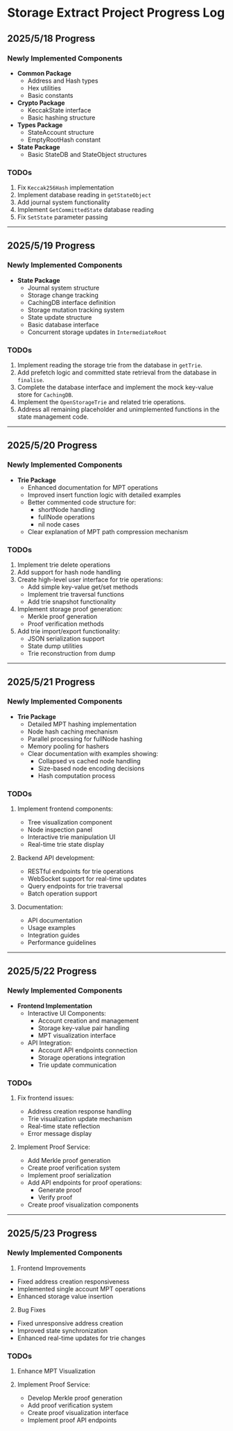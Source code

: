 # Storage Extract Project Progress Log

## 2025/5/18 Progress

### Newly Implemented Components
- **Common Package**
  - Address and Hash types
  - Hex utilities
  - Basic constants
- **Crypto Package**
  - KeccakState interface
  - Basic hashing structure
- **Types Package**
  - StateAccount structure
  - EmptyRootHash constant
- **State Package**
  - Basic StateDB and StateObject structures

### TODOs
1. Fix `Keccak256Hash` implementation 
2. Implement database reading in `getStateObject`
3. Add journal system functionality
4. Implement `GetCommittedState` database reading
5. Fix `SetState` parameter passing

---

## 2025/5/19 Progress

### Newly Implemented Components
- **State Package**
  - Journal system structure
  - Storage change tracking
  - CachingDB interface definition
  - Storage mutation tracking system
  - State update structure
  - Basic database interface
  - Concurrent storage updates in `IntermediateRoot`

### TODOs

1. Implement reading the storage trie from the database in `getTrie`.
2. Add prefetch logic and committed state retrieval from the database in `finalise`.
3. Complete the database interface and implement the mock key-value store for `CachingDB`.
4. Implement the `OpenStorageTrie` and related trie operations.
5. Address all remaining placeholder and unimplemented functions in the state management code.

---

## 2025/5/20 Progress

### Newly Implemented Components
- **Trie Package**
  - Enhanced documentation for MPT operations
  - Improved insert function logic with detailed examples
  - Better commented code structure for:
    - shortNode handling
    - fullNode operations 
    - nil node cases
  - Clear explanation of MPT path compression mechanism

### TODOs
1. Implement trie delete operations
2. Add support for hash node handling
3. Create high-level user interface for trie operations:
   - Add simple key-value get/set methods
   - Implement trie traversal functions
   - Add trie snapshot functionality
4. Implement storage proof generation:
   - Merkle proof generation
   - Proof verification methods
5. Add trie import/export functionality:
   - JSON serialization support
   - State dump utilities
   - Trie reconstruction from dump

---

## 2025/5/21 Progress

### Newly Implemented Components
- **Trie Package**
  - Detailed MPT hashing implementation
  - Node hash caching mechanism
  - Parallel processing for fullNode hashing
  - Memory pooling for hashers
  - Clear documentation with examples showing:
    - Collapsed vs cached node handling
    - Size-based node encoding decisions
    - Hash computation process

### TODOs
1. Implement frontend components:
   - Tree visualization component
   - Node inspection panel
   - Interactive trie manipulation UI
   - Real-time trie state display

2. Backend API development:
   - RESTful endpoints for trie operations
   - WebSocket support for real-time updates
   - Query endpoints for trie traversal
   - Batch operation support

3. Documentation:
   - API documentation
   - Usage examples
   - Integration guides
   - Performance guidelines

---

## 2025/5/22 Progress

### Newly Implemented Components
- **Frontend Implementation**
  - Interactive UI Components:
    - Account creation and management
    - Storage key-value pair handling
    - MPT visualization interface
  - API Integration:
    - Account API endpoints connection
    - Storage operations integration
    - Trie update communication

### TODOs
1. Fix frontend issues:
   - Address creation response handling
   - Trie visualization update mechanism
   - Real-time state reflection
   - Error message display

2. Implement Proof Service:
   - Add Merkle proof generation
   - Create proof verification system
   - Implement proof serialization
   - Add API endpoints for proof operations:
     * Generate proof
     * Verify proof
   - Create proof visualization components

---

## 2025/5/23 Progress

### Newly Implemented Components
1. Frontend Improvements
  - Fixed address creation responsiveness
  - Implemented single account MPT operations
  - Enhanced storage value insertion
2. Bug Fixes
  - Fixed unresponsive address creation
  - Improved state synchronization
  - Enhanced real-time updates for trie changes

### TODOs
1. Enhance MPT Visualization

2. Implement Proof Service:
   - Develop Merkle proof generation
   - Add proof verification system
   - Create proof visualization interface
   - Implement proof API endpoints